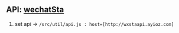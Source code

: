 ## API: [wechatSta](https://github.com/ayi0z/wechatSta)

1. set api -> ```/src/util/api.js : host=[http://wxstaapi.ayioz.com]```
